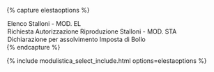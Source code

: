 {% capture elestaoptions %}
<option value="https://www.regione.umbria.it/documents/18/2030951/Elenco+Stalloni+-+MOD.+EL/43302059-ab02-41af-b8f1-983927e95f73">Elenco Stalloni - MOD. EL</option>
<option value="https://www.regione.umbria.it/documents/18/2030951/Richiesta+Autorizzazione+Riproduzione+Stalloni++-+MOD.+STA/8b94f895-790b-40c7-8ed9-9bb3d3a48912">Richiesta Autorizzazione Riproduzione Stalloni - MOD. STA</option>
<option value="https://www.regione.umbria.it/documents/18/2030951/Dichiarazione+per+assolvimento+Imposta+di+Bollo/630f48f0-fa2a-4eca-a9ae-266543c70608">Dichiarazione per assolvimento Imposta di Bollo</option>
{% endcapture %}

{% include modulistica_select_include.html options=elestaoptions %}
